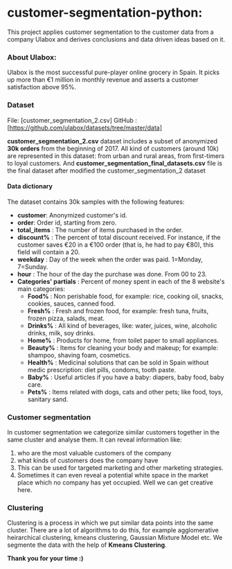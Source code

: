# customer-segmentation-python:
This project applies customer segmentation to the customer data from a company Ulabox and derives conclusions and data driven ideas based on it.

### About Ulabox:
Ulabox is the most successful pure-player online grocery in Spain. It picks up more than €1 million in monthly revenue and asserts a customer satisfaction above 95%.

### Dataset
File: [customer_segmentation_2.csv]
GitHub : [https://github.com/ulabox/datasets/tree/master/data]

__customer_segmentation_2.csv__ dataset includes a subset of anonymized __30k orders__ from the beginning of 2017. All kind of customers (around 10k) are represented in this dataset: from urban and rural areas, from first-timers to loyal customers.
And __customer_segmentation_final_datasets.csv__ file is the final dataset after modified the customer_segmentation_2 dataset

#### Data dictionary
The dataset contains 30k samples with the following features:

* __customer__: Anonymized customer's id.
* __order__: Order id, starting from zero.
* __total_items__ : The number of items purchased in the order.
* __discount%__ : The percent of total discount received. For instance, if the customer saves €20 in a €100 order (that is, he had to pay €80), this field will contain a 20.
* __weekday__ : Day of the week when the order was paid. 1=Monday, 7=Sunday.
* __hour__ : The hour of the day the purchase was done. From 00 to 23.
* __Categories' partials__ : Percent of money spent in each of the 8 website's main categories:
  * __Food%__ : Non perishable food, for example: rice, cooking oil, snacks, cookies, sauces, canned food.
  * __Fresh%__ : Fresh and frozen food, for example: fresh tuna, fruits, frozen pizza, salads, meat.
  * __Drinks%__ : All kind of beverages, like: water, juices, wine, alcoholic drinks, milk, soy drinks.
  * __Home%__ : Products for home, from toilet paper to small appliances.
  * __Beauty%__ : Items for cleaning your body and makeup; for example: shampoo, shaving foam, cosmetics.
  * __Health%__ : Medicinal solutions that can be sold in Spain without medic prescription: diet pills, condoms, tooth paste.
  * __Baby%__ : Useful articles if you have a baby: diapers, baby food, baby care.
  * __Pets%__ : Items related with dogs, cats and other pets; like food, toys, sanitary sand.

        
### Customer segmentation
In customer segmentation we categorize similar customers together in the same cluster and analyse them. It can reveal information like: 
1) who are the most valuable customers of the company 
2) what kinds of customers does the company have
3) This can be used for targeted marketing and other marketing strategies.
4) Sometimes it can even reveal a potential white space in the market place which no company has yet occupied.
Well we can get creative here.

### Clustering
Clustering is a process in which we put similar data points into the same cluster. There are a lot of algorithms to do this, for example agglomerative heirarchical clustering, kmeans clustering, Gaussian Mixture Model etc. We segmente the data with the help of __Kmeans Clustering__.


__Thank you for your time :)__

